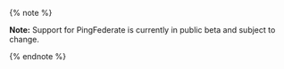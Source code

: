 {% note %}

**Note:** Support for PingFederate is currently in public beta and subject to change.

{% endnote %}